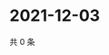 # 2021-12-03

共 0 条

<!-- BEGIN WEIBO -->
<!-- 最后更新时间 Fri Dec 03 2021 20:23:38 GMT+0800 (China Standard Time) -->

<!-- END WEIBO -->

